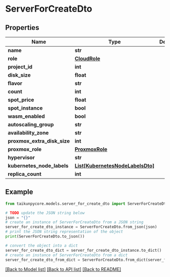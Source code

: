 # ServerForCreateDto


## Properties

Name | Type | Description | Notes
------------ | ------------- | ------------- | -------------
**name** | **str** |  | [optional] 
**role** | [**CloudRole**](CloudRole.md) |  | [optional] 
**project_id** | **int** |  | [optional] 
**disk_size** | **float** |  | [optional] 
**flavor** | **str** |  | [optional] 
**count** | **int** |  | [optional] 
**spot_price** | **float** |  | [optional] 
**spot_instance** | **bool** |  | [optional] 
**wasm_enabled** | **bool** |  | [optional] 
**autoscaling_group** | **str** |  | [optional] 
**availability_zone** | **str** |  | [optional] 
**proxmox_extra_disk_size** | **int** |  | [optional] 
**proxmox_role** | [**ProxmoxRole**](ProxmoxRole.md) |  | [optional] 
**hypervisor** | **str** |  | [optional] 
**kubernetes_node_labels** | [**List[KubernetesNodeLabelsDto]**](KubernetesNodeLabelsDto.md) |  | [optional] 
**replica_count** | **int** |  | [optional] 

## Example

```python
from taikunpycore.models.server_for_create_dto import ServerForCreateDto

# TODO update the JSON string below
json = "{}"
# create an instance of ServerForCreateDto from a JSON string
server_for_create_dto_instance = ServerForCreateDto.from_json(json)
# print the JSON string representation of the object
print(ServerForCreateDto.to_json())

# convert the object into a dict
server_for_create_dto_dict = server_for_create_dto_instance.to_dict()
# create an instance of ServerForCreateDto from a dict
server_for_create_dto_from_dict = ServerForCreateDto.from_dict(server_for_create_dto_dict)
```
[[Back to Model list]](../README.md#documentation-for-models) [[Back to API list]](../README.md#documentation-for-api-endpoints) [[Back to README]](../README.md)


